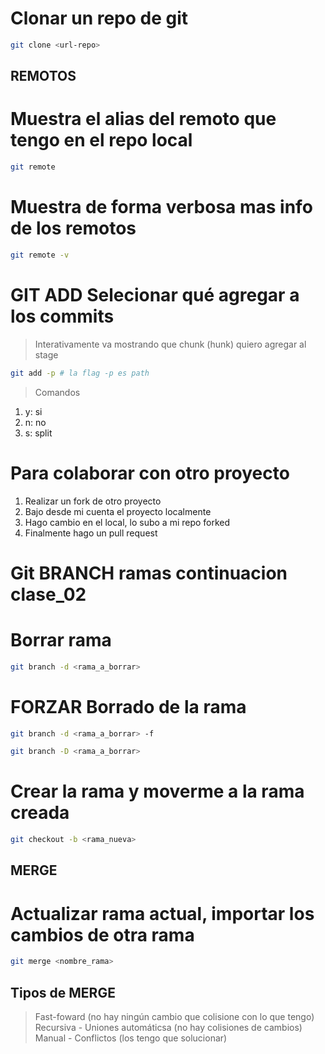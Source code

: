 # Clonar un repo de git

```sh
git clone <url-repo>
```
## REMOTOS 

# Muestra el alias del remoto que tengo en el repo local

```sh
git remote 
```
# Muestra de forma verbosa mas info de los remotos

```sh
git remote -v
```
# 
# GIT ADD Selecionar qué agregar a los commits 

> Interativamente va mostrando que chunk (hunk) quiero agregar al stage

```sh
git add -p # la flag -p es path
```

> Comandos
1. y: si
2. n: no
3. s: split
# Para colaborar con otro proyecto


1. Realizar un fork de otro proyecto
2. Bajo desde mi cuenta el proyecto localmente
3. Hago cambio en el local, lo subo a mi repo forked
4. Finalmente hago un pull request

# Git BRANCH ramas continuacion clase_02

# Borrar rama

```sh
git branch -d <rama_a_borrar>
```

# FORZAR Borrado de la rama

```sh
git branch -d <rama_a_borrar> -f
```


```sh
git branch -D <rama_a_borrar>
```
# Crear la rama y moverme a la rama creada

```sh
git checkout -b <rama_nueva>
```
## MERGE 

# Actualizar rama actual, importar los cambios de otra rama 

```sh
git merge <nombre_rama>
```
## Tipos de MERGE

> Fast-foward (no hay ningún cambio que colisione con lo que tengo)
> Recursiva - Uniones automáticsa (no hay colisiones de cambios)
> Manual - Conflictos (los tengo que solucionar)
